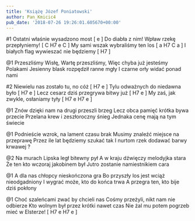 ```yaml
---
title: 'Książę Józef Poniatowski'
author: Pan_Kmicic4
pub_date: '2018-07-26 19:26:01.605670+00:00'
---
```


#1 
Ostatni właśnie wysadzono most [ e ]
Do diabła z nim! Wpław rzekę przepłyniemy! [ C H7 e C ]
My sami wszak wybraliśmy ten los [ a H7 C a ]
I białych flag wywieszać nie będziemy [ H7 ]

@1
Przeszliśmy Wisłę, Wartę przeszliśmy,
Więc chyba już jesteśmy Polakami
Jesienny blask rozpędził ranne mgły
I czarne orły widać ponad nami

#2
Niewielu nas zostało tu, no cóż [ H7 e ]
Tylu odważnych do niedawna było [ H7 e ]
Lecz cesarz dziś przegrywa bitwy już [ H7 e ]
My zaś, jak zwykle, osłaniamy tyły [ H7 e H7 e ]

@1
Znów dzięki nam na drugi przeszli brzeg
Lecz obca pamięć krótka bywa przecie
Przelana krew i zeszłoroczny śnieg
Jednaka cenę mają na tym świecie

@1
Podnieście wzrok, na lament czasu brak
Musimy znaleźć miejsce na przeprawę
Przez ile lat będziemy szukać tak
I nurtom rzek dodawać barwy krwawej ?

@2
Na murach Lipska legł bitewny pył
A w kraju dźwięczy melodyjka stara
Że ten kto wczoraj jakobinem był
Jutro zostanie namiestnikiem cara

@1
A dla nas chłopcy nieskończona gra
Bo przyszły los jest wciąż nieodgadniony
I wygrać może, kto do końca trwa
A przegra ten, kto bije dziś pokłony

@1
Choć szaleńcami zwać by chcieli nas
Cośmy przeżyli, nikt nam nie odbierze
Kto wolnym był przez krótki nawet czas
Nie żal mu potem pogrzeb mieć w Elsterze! [ H7 e H7 e ]